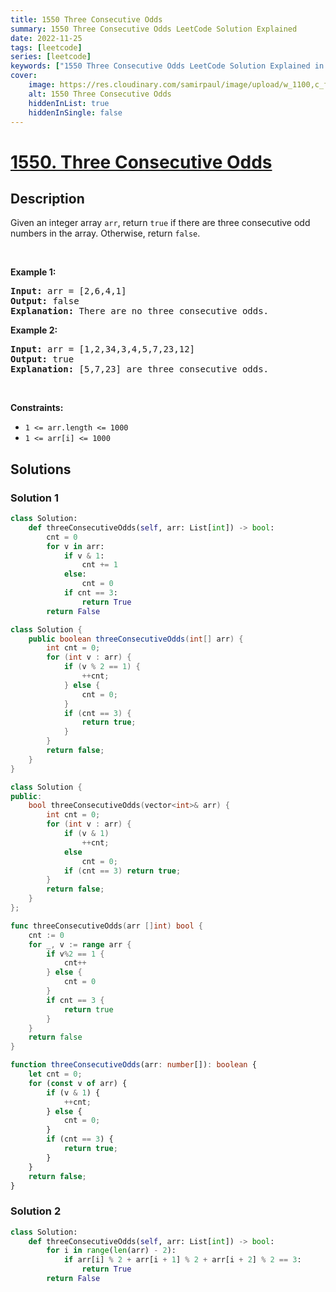 ```yaml
---
title: 1550 Three Consecutive Odds
summary: 1550 Three Consecutive Odds LeetCode Solution Explained
date: 2022-11-25
tags: [leetcode]
series: [leetcode]
keywords: ["1550 Three Consecutive Odds LeetCode Solution Explained in all languages", "1550 Three Consecutive Odds", "LeetCode", "leetcode solution in Python3 C++ Java Go PHP Ruby Swift TypeScript Rust C# JavaScript C", "GeeksforGeeks", "InterviewBit", "Coding Ninjas", "HackerRank", "HackerEarth", "CodeChef", "TopCoder", "AlgoExpert", "freeCodeCamp", "Codeforces", "GitHub", "AtCoder", "Samir Paul"]
cover:
    image: https://res.cloudinary.com/samirpaul/image/upload/w_1100,c_fit,co_rgb:FFFFFF,l_text:Arial_75_bold:1550 Three Consecutive Odds - Solution Explained/problem-solving.webp
    alt: 1550 Three Consecutive Odds
    hiddenInList: true
    hiddenInSingle: false
---
```



# [1550. Three Consecutive Odds](https://leetcode.com/problems/three-consecutive-odds)


## Description

Given an integer array <code>arr</code>, return <code>true</code>&nbsp;if there are three consecutive odd numbers in the array. Otherwise, return&nbsp;<code>false</code>.

<p>&nbsp;</p>
<p><strong class="example">Example 1:</strong></p>

<pre>
<strong>Input:</strong> arr = [2,6,4,1]
<strong>Output:</strong> false
<b>Explanation:</b> There are no three consecutive odds.
</pre>

<p><strong class="example">Example 2:</strong></p>

<pre>
<strong>Input:</strong> arr = [1,2,34,3,4,5,7,23,12]
<strong>Output:</strong> true
<b>Explanation:</b> [5,7,23] are three consecutive odds.
</pre>

<p>&nbsp;</p>
<p><strong>Constraints:</strong></p>

<ul>
	<li><code>1 &lt;= arr.length &lt;= 1000</code></li>
	<li><code>1 &lt;= arr[i] &lt;= 1000</code></li>
</ul>

## Solutions

### Solution 1

<!-- tabs:start -->

```python
class Solution:
    def threeConsecutiveOdds(self, arr: List[int]) -> bool:
        cnt = 0
        for v in arr:
            if v & 1:
                cnt += 1
            else:
                cnt = 0
            if cnt == 3:
                return True
        return False
```

```java
class Solution {
    public boolean threeConsecutiveOdds(int[] arr) {
        int cnt = 0;
        for (int v : arr) {
            if (v % 2 == 1) {
                ++cnt;
            } else {
                cnt = 0;
            }
            if (cnt == 3) {
                return true;
            }
        }
        return false;
    }
}
```

```cpp
class Solution {
public:
    bool threeConsecutiveOdds(vector<int>& arr) {
        int cnt = 0;
        for (int v : arr) {
            if (v & 1)
                ++cnt;
            else
                cnt = 0;
            if (cnt == 3) return true;
        }
        return false;
    }
};
```

```go
func threeConsecutiveOdds(arr []int) bool {
	cnt := 0
	for _, v := range arr {
		if v%2 == 1 {
			cnt++
		} else {
			cnt = 0
		}
		if cnt == 3 {
			return true
		}
	}
	return false
}
```

```ts
function threeConsecutiveOdds(arr: number[]): boolean {
    let cnt = 0;
    for (const v of arr) {
        if (v & 1) {
            ++cnt;
        } else {
            cnt = 0;
        }
        if (cnt == 3) {
            return true;
        }
    }
    return false;
}
```

<!-- tabs:end -->

### Solution 2

<!-- tabs:start -->

```python
class Solution:
    def threeConsecutiveOdds(self, arr: List[int]) -> bool:
        for i in range(len(arr) - 2):
            if arr[i] % 2 + arr[i + 1] % 2 + arr[i + 2] % 2 == 3:
                return True
        return False
```

<!-- tabs:end -->

<!-- end -->
